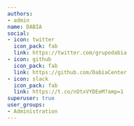 ```yaml
---
authors:
- admin
name: DABIA
social:
- icon: twitter
  icon_pack: fab
  link: https://twitter.com/grupodabia
- icon: github
  icon_pack: fab
  link: https://github.com/DabiaCenter
- icon: slack
  icon_pack: fab
  link: https://t.co/nOtxVYDEeM?amp=1
superuser: true
user_groups:
- Administration
---
```



